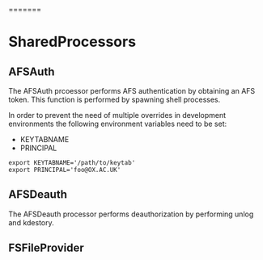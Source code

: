 =======
# SharedProcessors


## AFSAuth

The AFSAuth prcoessor performs AFS authentication by obtaining an AFS token.
This function is performed by spawning shell processes.

In order to prevent the need of multiple overrides in development environments the following environment variables need to be set:
* KEYTABNAME
* PRINCIPAL

```shell
export KEYTABNAME='/path/to/keytab'
export PRINCIPAL='foo@OX.AC.UK'
```

## AFSDeauth

The AFSDeauth processor performs deauthorization by performing unlog and kdestory.

## FSFileProvider

